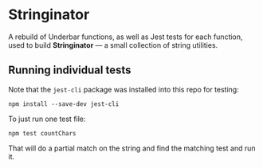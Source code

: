 # Stringinator

A rebuild of Underbar functions, as well as Jest tests for each function, used to build **Stringinator** — a small collection of string utilities.


## Running individual tests

Note that the `jest-cli` package was installed into this repo for testing:

```
npm install --save-dev jest-cli
```

To just run one test file:

```
npm test countChars
```

That will do a partial match on the string and find the matching test and run it.
